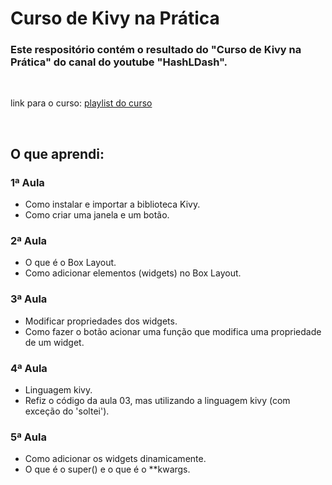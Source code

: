 # Curso de Kivy na Prática

### Este respositório contém o resultado do "Curso de Kivy na Prática" do canal do youtube "HashLDash".

<br>

link para o curso: <a href="https://www.youtube.com/watch?v=WiyF3VsL5dY&list=PLsMpSZTgkF5AV1FmALMgW8W-TvrfR3nrs">playlist do curso</a>

<br>

## O que aprendi:

### 1ª Aula
<p> 
    <ul>
        <li>Como instalar e importar a biblioteca Kivy.</li>
        <li>Como criar uma janela e um botão.</li>
    </ul>
</p>

### 2ª Aula
<p> 
    <ul>
        <li>O que é o Box Layout.</li>
        <li>Como adicionar elementos (widgets) no Box Layout.</li>
    </ul>
</p>

### 3ª Aula
<p> 
    <ul>
        <li>Modificar propriedades dos widgets. </li>
        <li>Como fazer o botão acionar uma função que modifica uma propriedade de um widget.</li>
    </ul>
</p>

### 4ª Aula
<p> 
    <ul>
        <li>Linguagem kivy. </li>
        <li>Refiz o código da aula 03, mas utilizando a linguagem kivy (com exceção do 'soltei').</li>
    </ul>
</p>

### 5ª Aula
<p> 
    <ul>
        <li>Como adicionar os widgets dinamicamente. </li>
        <li>O que é o super() e o que é o **kwargs.</li>
    </ul>
</p>